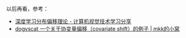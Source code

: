 以后再看，参考：
- [深度学习分布偏移理论 - 计算机视觉技术学习分享](https://gyrojeff.top/index.php/archives/%E6%B7%B1%E5%BA%A6%E5%AD%A6%E4%B9%A0%E5%88%86%E5%B8%83%E5%81%8F%E7%A7%BB%E7%90%86%E8%AE%BA/)
- [dogvscat 一个关于协变量偏移（covariate shift）的例子 | mkk的小窝](https://catcooc.github.io/post/ea62bbc2.html#more)
